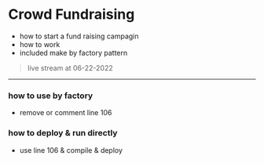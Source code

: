 # Crowd Fundraising
- how to start a fund raising campagin
- how to work
- included make by factory pattern

> live stream at 06-22-2022

---

### how to use by factory
- remove or comment line 106

### how to deploy & run directly
- use line 106 & compile & deploy
